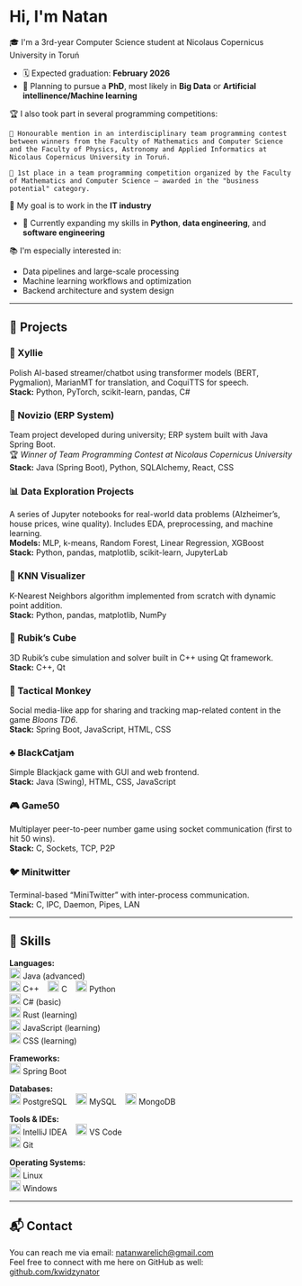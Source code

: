 ﻿Hi, I'm Natan
======================

🎓 I'm a 3rd-year Computer Science student at Nicolaus Copernicus University in Toruń
- 🗓️ Expected graduation: **February 2026**
- 🎯 Planning to pursue a **PhD**, most likely in **Big Data** or **Artificial intellinence/Machine learning**

🏆 I also took part in several programming competitions:

    🥈 Honourable mention in an interdisciplinary team programming contest between winners from the Faculty of Mathematics and Computer Science and the Faculty of Physics, Astronomy and Applied Informatics at Nicolaus Copernicus University in Toruń.

    🥇 1st place in a team programming competition organized by the Faculty of Mathematics and Computer Science — awarded in the "business potential" category.

🚀 My goal is to work in the **IT industry**
- 🌱 Currently expanding my skills in **Python**, **data engineering**, and **software engineering**

📚 I'm especially interested in:
- Data pipelines and large-scale processing
- Machine learning workflows and optimization
- Backend architecture and system design

-----------------

## 📂 Projects

### 🧠 Xyllie
Polish AI-based streamer/chatbot using transformer models (BERT, Pygmalion), MarianMT for translation, and CoquiTTS for speech.  
**Stack:** Python, PyTorch, scikit-learn, pandas, C#

### 💼 Novizio (ERP System)
Team project developed during university; ERP system built with Java Spring Boot.  
🏆 *Winner of Team Programming Contest at Nicolaus Copernicus University*  
**Stack:** Java (Spring Boot), Python, SQLAlchemy, React, CSS

### 📊 Data Exploration Projects
A series of Jupyter notebooks for real-world data problems (Alzheimer’s, house prices, wine quality). Includes EDA, preprocessing, and machine learning.  
**Models:** MLP, k-means, Random Forest, Linear Regression, XGBoost  
**Stack:** Python, pandas, matplotlib, scikit-learn, JupyterLab

### 📍 KNN Visualizer
K-Nearest Neighbors algorithm implemented from scratch with dynamic point addition.  
**Stack:** Python, pandas, matplotlib, NumPy

### 🧩 Rubik’s Cube
3D Rubik’s cube simulation and solver built in C++ using Qt framework.  
**Stack:** C++, Qt

### 🐒 Tactical Monkey
Social media-like app for sharing and tracking map-related content in the game *Bloons TD6*.  
**Stack:** Spring Boot, JavaScript, HTML, CSS

### ♣️ BlackCatjam
Simple Blackjack game with GUI and web frontend.  
**Stack:** Java (Swing), HTML, CSS, JavaScript

### 🎮 Game50
Multiplayer peer-to-peer number game using socket communication (first to hit 50 wins).  
**Stack:** C, Sockets, TCP, P2P

### 🐦 Minitwitter
Terminal-based “MiniTwitter” with inter-process communication.  
**Stack:** C, IPC, Daemon, Pipes, LAN

---------------

## 🧰 Skills

**Languages:**  
<a href="https://www.oracle.com/java/" target="_blank"><img src="https://raw.githubusercontent.com/danielcranney/readme-generator/main/public/icons/skills/java-colored.svg" width="20" /></a> Java (advanced)  
<a href="https://docs.microsoft.com/en-us/cpp/" target="_blank"><img src="https://raw.githubusercontent.com/danielcranney/readme-generator/main/public/icons/skills/cplusplus-colored.svg" width="20" /></a> C++ &nbsp;&nbsp;
<a href="https://en.wikipedia.org/wiki/C_(programming_language)" target="_blank"><img src="https://raw.githubusercontent.com/danielcranney/readme-generator/main/public/icons/skills/c-colored.svg" width="20" /></a> C &nbsp;&nbsp;
<a href="https://www.python.org/" target="_blank"><img src="https://raw.githubusercontent.com/danielcranney/readme-generator/main/public/icons/skills/python-colored.svg" width="20" /></a> Python  
<a href="https://docs.microsoft.com/en-us/dotnet/csharp/" target="_blank"><img src="https://raw.githubusercontent.com/danielcranney/readme-generator/main/public/icons/skills/csharp-colored.svg" width="20" /></a> C# (basic)  
<a href="https://www.rust-lang.org/" target="_blank"><img src="https://raw.githubusercontent.com/danielcranney/readme-generator/main/public/icons/skills/rust-colored-dark.svg" width="20" /></a> Rust (learning)  
<a href="https://developer.mozilla.org/en-US/docs/Web/JavaScript" target="_blank"><img src="https://raw.githubusercontent.com/danielcranney/readme-generator/main/public/icons/skills/javascript-colored.svg" width="20" /></a> JavaScript (learning)  
<a href="https://www.w3.org/TR/CSS/#css" target="_blank"><img src="https://raw.githubusercontent.com/danielcranney/readme-generator/main/public/icons/skills/css3-colored.svg" width="20" /></a> CSS (learning)

**Frameworks:**  
<img src="https://img.icons8.com/?size=512&id=90519&format=png" width="20" /> Spring Boot

**Databases:**  
<a href="https://www.postgresql.org/" target="_blank"><img src="https://raw.githubusercontent.com/danielcranney/readme-generator/main/public/icons/skills/postgresql-colored.svg" width="20" /></a> PostgreSQL &nbsp;&nbsp;
<a href="https://www.mysql.com/" target="_blank"><img src="https://raw.githubusercontent.com/danielcranney/readme-generator/main/public/icons/skills/mysql-colored.svg" width="20" /></a> MySQL &nbsp;&nbsp;
<a href="https://www.mongodb.com/" target="_blank"><img src="https://raw.githubusercontent.com/danielcranney/readme-generator/main/public/icons/skills/mongodb-colored.svg" width="20" /></a> MongoDB

**Tools & IDEs:**  
<img src="https://avatars.githubusercontent.com/u/878437?s=200&v=4" width="20" /> IntelliJ IDEA &nbsp;&nbsp;
<a href="https://code.visualstudio.com/" target="_blank"><img src="https://raw.githubusercontent.com/danielcranney/readme-generator/main/public/icons/skills/visualstudiocode.svg" width="20" /></a> VS Code  
<a href="https://git-scm.com/" target="_blank"><img src="https://img.icons8.com/color/48/git.png" width="20" /></a> Git

**Operating Systems:**  
<a href="https://www.linux.org" target="_blank"><img src="https://raw.githubusercontent.com/danielcranney/readme-generator/main/public/icons/skills/linux-colored.svg" width="20" /></a> Linux  
<img src="https://img.icons8.com/ios11/512/windows-10.png" width="20" /> Windows

--------------------

## 📬 Contact

You can reach me via email: [natanwarelich@gmail.com](mailto:natanwarelich@gmail.com)  
Feel free to connect with me here on GitHub as well: [github.com/kwidzynator](https://github.com/kwidzynator)

